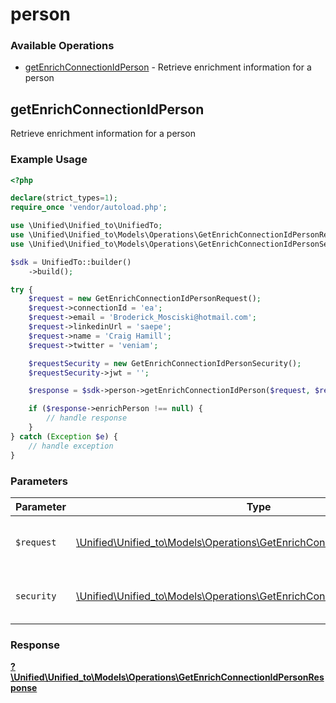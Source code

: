 # person

### Available Operations

* [getEnrichConnectionIdPerson](#getenrichconnectionidperson) - Retrieve enrichment information for a person

## getEnrichConnectionIdPerson

Retrieve enrichment information for a person

### Example Usage

```php
<?php

declare(strict_types=1);
require_once 'vendor/autoload.php';

use \Unified\Unified_to\UnifiedTo;
use \Unified\Unified_to\Models\Operations\GetEnrichConnectionIdPersonRequest;
use \Unified\Unified_to\Models\Operations\GetEnrichConnectionIdPersonSecurity;

$sdk = UnifiedTo::builder()
    ->build();

try {
    $request = new GetEnrichConnectionIdPersonRequest();
    $request->connectionId = 'ea';
    $request->email = 'Broderick_Mosciski@hotmail.com';
    $request->linkedinUrl = 'saepe';
    $request->name = 'Craig Hamill';
    $request->twitter = 'veniam';

    $requestSecurity = new GetEnrichConnectionIdPersonSecurity();
    $requestSecurity->jwt = '';

    $response = $sdk->person->getEnrichConnectionIdPerson($request, $requestSecurity);

    if ($response->enrichPerson !== null) {
        // handle response
    }
} catch (Exception $e) {
    // handle exception
}
```

### Parameters

| Parameter                                                                                                                                   | Type                                                                                                                                        | Required                                                                                                                                    | Description                                                                                                                                 |
| ------------------------------------------------------------------------------------------------------------------------------------------- | ------------------------------------------------------------------------------------------------------------------------------------------- | ------------------------------------------------------------------------------------------------------------------------------------------- | ------------------------------------------------------------------------------------------------------------------------------------------- |
| `$request`                                                                                                                                  | [\Unified\Unified_to\Models\Operations\GetEnrichConnectionIdPersonRequest](../../models/operations/GetEnrichConnectionIdPersonRequest.md)   | :heavy_check_mark:                                                                                                                          | The request object to use for the request.                                                                                                  |
| `security`                                                                                                                                  | [\Unified\Unified_to\Models\Operations\GetEnrichConnectionIdPersonSecurity](../../models/operations/GetEnrichConnectionIdPersonSecurity.md) | :heavy_check_mark:                                                                                                                          | The security requirements to use for the request.                                                                                           |


### Response

**[?\Unified\Unified_to\Models\Operations\GetEnrichConnectionIdPersonResponse](../../models/operations/GetEnrichConnectionIdPersonResponse.md)**

